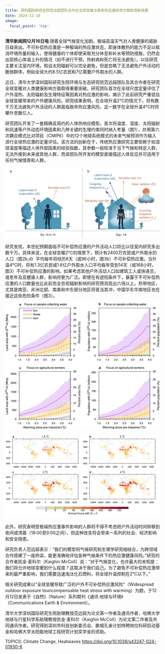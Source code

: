 ```yaml
---
title: 深圳国际研究生院范远超团队合作在全球变暖与致命热应激研究方面取得新进展
date: 2024-12-16
image:
  focal_point: 'top'
---
```


**清华新闻网12月16日电** 随着全球气候变化加剧，极端高温天气对人类健康的威胁日益突出。不可补偿热应激是一种极端的热应激状态，即身体散热的能力不足以抵消环境热量的输入，使得健康的个体即使采取充分休息和补水等预防措施，仍然会出现核心体温上升的情况（如不进行干预，热射病和死亡将无法避免）。以往研究主要关注室内环境，假设太阳辐射可以完全避免，但是忽略了无法避免户外活动的脆弱群体，例如全球大约8.5亿农民和7亿需要户外取水的人群。

<!--more-->

近日，清华大学深圳国际研究生院环境与生态研究院范远超团队及其合作者在研究全球变暖对人类健康影响方面取得重要突破。研究团队首次在全球尺度定量评估了户外湿热、太阳辐射及生理特征等因素对热应激的影响，揭示了此前研究严重低估全球变暖带来的户外健康风险。研究结果表明，在全球升温2°C的情况下，将有数千万无法避免户外活动的人群面临致命热应激风险，这一数字在全球升温4°C时将攀升至数亿人。

研究团队开发了一套精确且简约的人体热响应模型，首次将温度、湿度、太阳辐射和风速等户外动态环境因素和几种关键的生理约束同时纳入考量（图1），并用第六次耦合模式比对项目（CMIP6）中的12个地球系统模式的未来气候预测作为输入进行全球热应激的定量评估。该方法的创新在于，传统热应激研究主要依赖于如湿球温度等描述人体外部因素的经验指数，其参数一般校准于当下气候和特定人群，无法外推到未来或其他人群，而该团队所开发的模型直接描述人体反应并可适用于任何气候情景和人群。

![图1](images/CEE01.jpg "图1.人体热应激模型示意图：以往研究（a）与该研究（b）的区别")

研究发现，本世纪预期面临不可补偿热应激的户外活动人口将比以往室内研究多出数千万。具体来说，在全球变暖2°C的情景下，预计有2400万农民或户外取水的人口（图2b,d）平均每年将经历8天（或96小时，图3b）不可补偿热应激。当升温4°C时，将有1.3亿农民或1.6亿户外取水人口平均每年受到14天（或168小时，图3）不可补偿热应激的影响。如果考虑其他户外活动人口如建筑工人或快递员，或老年及亚健康人群，影响将更为广泛。即使在有遮阳条件下，暴露于不可补偿热应激的人口数量也比此前完全忽视辐射影响的研究预测高出六倍以上。热带地区，尤其是南亚、非洲北部、南美和中东部分地区将首当其冲，中国华东华南地区也在接近这些危险条件（图3）。

![图2](images/CEE02.jpg "图2.不可补偿热应激影响的土地面积（a，c）及户外劳动人口（b，d）")

![图3](images/CEE03.jpg "图3.年累计不可补偿热应激时间（阳光暴露下，针对有农业人口地区）")

此外，研究表明受极端热应激事件影响的人群将不得不考虑把户外活动时间转移到夜间或清晨（18:00至9:00之间），但这种改变将会带来一系列的社会、经济影响和安全隐患。

研究负责人范远超表示：“我们的模型将气候研究和生理学研究相结合，为跨领域合作搭建了一座桥梁，能更准确地评估各种气候条件下的热应激健康风险。”研究的合作者凯金·麦科尔（Kaighin McColl）说：“对于气候变化，也许最大的未知是：我们将允许地球变暖到什么程度？这取决于我们自己。为了避免不可补偿热应激带来的最严重影响，我们需要迅速淘汰化石燃料，将全球升温控制在2°C以下。”

相关研究成果以“全球变暖导致广泛的户外不可补偿热应激风险”（Widespread outdoor exposure touncompensable heat stress with warming）为题，于12月12日发表于《自然》（Nature）系列期刊《通讯·地球与环境》（Communications Earth & Environment）。

清华大学深圳国际研究生院助理教授范远超为论文第一作者及通讯作者，哈佛大学地球与行星科学系助理教授凯金·麦科尔（Kaighin McColl）为论文第二作者及共同通讯作者。研究得到深圳市科技创新委员会、鹏城孔雀计划特聘岗位科研启动基金和哈佛大学太阳能地球工程研究计划奖学金的资助。

TOPICS: Climate Change, Heatwaves
https://doi.org/10.1038/s43247-024-01930-6